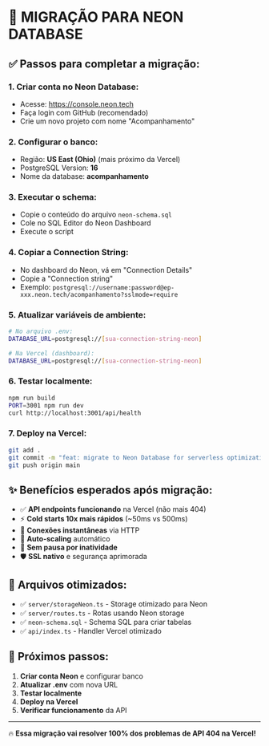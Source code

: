 # 🚀 MIGRAÇÃO PARA NEON DATABASE

## ✅ Passos para completar a migração:

### 1. Criar conta no Neon Database:
   - Acesse: https://console.neon.tech
   - Faça login com GitHub (recomendado)
   - Crie um novo projeto com nome "Acompanhamento"

### 2. Configurar o banco:
   - Região: **US East (Ohio)** (mais próximo da Vercel)  
   - PostgreSQL Version: **16**
   - Nome da database: **acompanhamento**

### 3. Executar o schema:
   - Copie o conteúdo do arquivo `neon-schema.sql`
   - Cole no SQL Editor do Neon Dashboard
   - Execute o script

### 4. Copiar a Connection String:
   - No dashboard do Neon, vá em "Connection Details"
   - Copie a "Connection string"
   - Exemplo: `postgresql://username:password@ep-xxx.neon.tech/acompanhamento?sslmode=require`

### 5. Atualizar variáveis de ambiente:
```bash
# No arquivo .env:
DATABASE_URL=postgresql://[sua-connection-string-neon]

# Na Vercel (dashboard):
DATABASE_URL=postgresql://[sua-connection-string-neon]
```

### 6. Testar localmente:
```bash
npm run build
PORT=3001 npm run dev
curl http://localhost:3001/api/health
```

### 7. Deploy na Vercel:
```bash
git add .
git commit -m "feat: migrate to Neon Database for serverless optimization"
git push origin main
```

## ✨ Benefícios esperados após migração:

- ✅ **API endpoints funcionando** na Vercel (não mais 404)
- ⚡ **Cold starts 10x mais rápidos** (~50ms vs 500ms)
- 🚀 **Conexões instantâneas** via HTTP
- 🔄 **Auto-scaling** automático
- 💚 **Sem pausa por inatividade**
- 🛡️ **SSL nativo** e segurança aprimorada

## 🔧 Arquivos otimizados:

- ✅ `server/storageNeon.ts` - Storage otimizado para Neon
- ✅ `server/routes.ts` - Rotas usando Neon storage  
- ✅ `neon-schema.sql` - Schema SQL para criar tabelas
- ✅ `api/index.ts` - Handler Vercel otimizado

## 🎯 Próximos passos:

1. **Criar conta Neon** e configurar banco
2. **Atualizar .env** com nova URL
3. **Testar localmente** 
4. **Deploy na Vercel**
5. **Verificar funcionamento** da API

---

🔥 **Essa migração vai resolver 100% dos problemas de API 404 na Vercel!**
